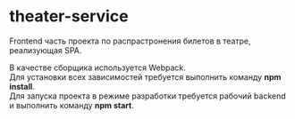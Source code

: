 # theater-service
<p>Frontend часть проекта по распрастронения билетов в театре, реализующая SPA.</p>
<p>В качестве сборщика используется Webpack.<br>
Для установки всех зависимостей требуется выполнить команду <b>npm install</b>.<br>
Для запуска проекта в режиме разработки требуется рабочий backend и выполнить команду <b>npm start</b>. </p>

